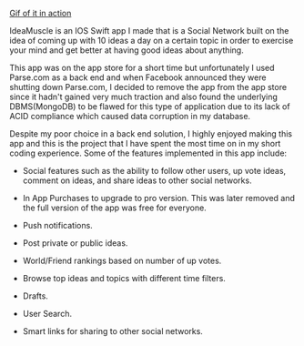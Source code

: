 [Gif of it in action](http://gph.is/1YTk6c9)

IdeaMuscle is an IOS Swift app I made that is a Social Network built on the idea of coming up with 10 ideas a day on a certain topic in order to exercise your mind and get better at having good ideas about anything.

This app was on the app store for a short time but unfortunately I used Parse.com as a back end and when Facebook announced they were shutting down Parse.com, I decided to remove the app from the app store since it hadn't gained very much traction and also found the underlying DBMS(MongoDB) to be flawed for this type of application due to its lack of ACID compliance which caused data corruption in my database.

Despite my poor choice in a back end solution, I highly enjoyed making this app and this is the project that I have spent the most time on in my short coding experience.  Some of the features implemented in this app include:

* Social features such as the ability to follow other users, up vote ideas, comment on ideas, and share ideas to other social networks.

* In App Purchases to upgrade to pro version.  This was later removed and the full version of the app was free for everyone.

* Push notifications.

* Post private or public ideas.

* World/Friend rankings based on number of up votes.

* Browse top ideas and topics with different time filters.

* Drafts.

* User Search.

* Smart links for sharing to other social networks.